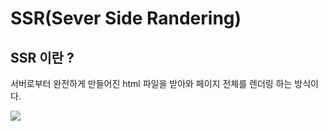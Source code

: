 # SSR(Sever Side Randering) 
## SSR 이란 ? 
서버로부터 완전하게 만들어진 html 파일을 받아와 페이지 전체를 렌더링 하는 방식이다.

<img src="../images/ssr.png">


